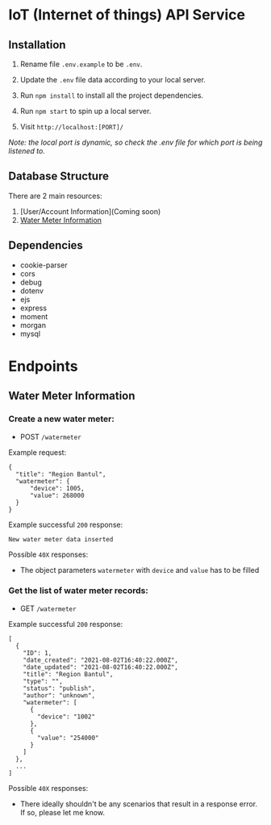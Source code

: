 # IoT (Internet of things) API Service

## Installation

1. Rename file `.env.example` to be `.env`.

2. Update the `.env` file data according to your local server. 

3. Run `npm install` to install all the project dependencies.

4. Run `npm start` to spin up a local server.

5. Visit `http://localhost:[PORT]/`

*Note: the local port is dynamic, so check the .env file for which port is being listened to.*

## Database Structure

There are 2 main resources:

1. [User/Account Information](Coming soon)
2. [Water Meter Information](https://github.com/amydinsyahira/iot-api#water-meter-information)


## Dependencies
- cookie-parser
- cors
- debug
- dotenv
- ejs
- express
- moment
- morgan
- mysql


# Endpoints

## Water Meter Information

### Create a new water meter:
- POST `/watermeter`

Example request:
```
{
  "title": "Region Bantul",
  "watermeter": {
      "device": 1005,
      "value": 268000
  }
}
```

Example successful `200` response:
```
New water meter data inserted
```
Possible `40X` responses:
- The object parameters `watermeter` with `device` and `value` has to be filled

### Get the list of water meter records:
- GET `/watermeter`

Example successful `200` response:
```
[
  {
    "ID": 1,
    "date_created": "2021-08-02T16:40:22.000Z",
    "date_updated": "2021-08-02T16:40:22.000Z",
    "title": "Region Bantul",
    "type": "",
    "status": "publish",
    "author": "unknown",
    "watermeter": [
      {
        "device": "1002"
      },
      {
        "value": "254000"
      }
    ]
  },
  ...
]
```
Possible `40X` responses:
- There ideally shouldn't be any scenarios that result in a response error. If so, please let me know.